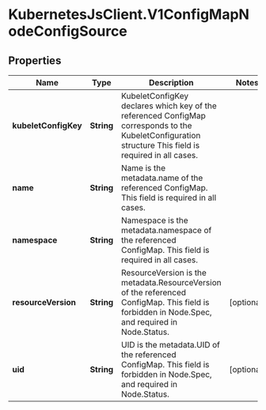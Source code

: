 # KubernetesJsClient.V1ConfigMapNodeConfigSource

## Properties
Name | Type | Description | Notes
------------ | ------------- | ------------- | -------------
**kubeletConfigKey** | **String** | KubeletConfigKey declares which key of the referenced ConfigMap corresponds to the KubeletConfiguration structure This field is required in all cases. | 
**name** | **String** | Name is the metadata.name of the referenced ConfigMap. This field is required in all cases. | 
**namespace** | **String** | Namespace is the metadata.namespace of the referenced ConfigMap. This field is required in all cases. | 
**resourceVersion** | **String** | ResourceVersion is the metadata.ResourceVersion of the referenced ConfigMap. This field is forbidden in Node.Spec, and required in Node.Status. | [optional] 
**uid** | **String** | UID is the metadata.UID of the referenced ConfigMap. This field is forbidden in Node.Spec, and required in Node.Status. | [optional] 


